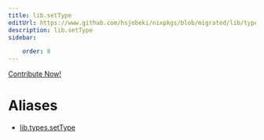 ```yaml
---
title: lib.setType
editUrl: https://www.github.com/hsjobeki/nixpkgs/blob/migrated/lib/types.nix#L72C13
description: lib.setType
sidebar:

    order: 8
---
```


<a href="https://www.github.com/hsjobeki/nixpkgs/blob/migrated/lib/types.nix#L72C13">Contribute Now!</a>


# Aliases

- [lib.types.setType](/nix-doc-comments/reference/lib/types/lib-types-settype)


